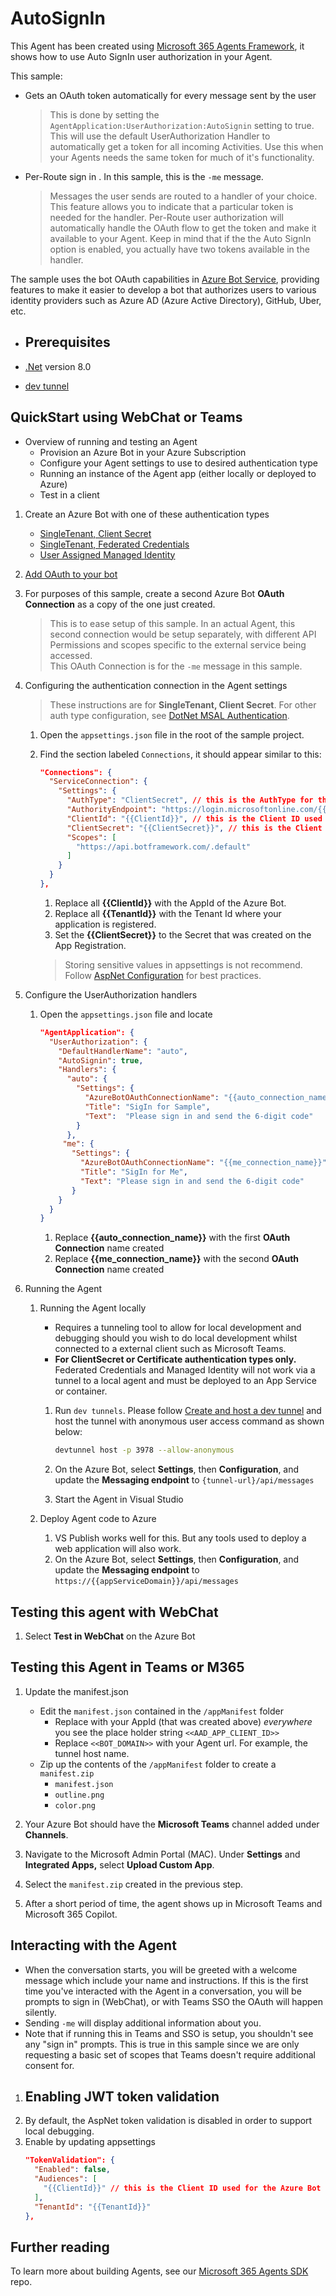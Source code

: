 ﻿# AutoSignIn

This Agent has been created using [Microsoft 365 Agents Framework](https://github.com/microsoft/agents-for-net), it shows how to use Auto SignIn user authorization in your Agent.

This sample:
- Gets an OAuth token automatically for every message sent by the user
  > This is done by setting the `AgentApplication:UserAuthorization:AutoSignin` setting to true.  This will use the default UserAuthorization Handler to automatically get a token for all incoming Activities.  Use this when your Agents needs the same token for much of it's functionality.
- Per-Route sign in .  In this sample, this is the `-me` message.
  > Messages the user sends are routed to a handler of your choice.  This feature allows you to indicate that a particular token is needed for the handler.  Per-Route user authorization will automatically handle the OAuth flow to get the token and make it available to your Agent.  Keep in mind that if the the Auto SignIn option is enabled, you actually have two tokens available in the handler.

The sample uses the bot OAuth capabilities in [Azure Bot Service](https://docs.botframework.com), providing features to make it easier to develop a bot that authorizes users to various identity providers such as Azure AD (Azure Active Directory), GitHub, Uber, etc.

- ## Prerequisites

-  [.Net](https://dotnet.microsoft.com/en-us/download/dotnet/8.0) version 8.0
-  [dev tunnel](https://learn.microsoft.com/azure/developer/dev-tunnels/get-started?tabs=windows)

## QuickStart using WebChat or Teams

- Overview of running and testing an Agent
  - Provision an Azure Bot in your Azure Subscription
  - Configure your Agent settings to use to desired authentication type
  - Running an instance of the Agent app (either locally or deployed to Azure)
  - Test in a client

1. Create an Azure Bot with one of these authentication types
   - [SingleTenant, Client Secret](https://github.com/microsoft/Agents/blob/main/docs/HowTo/azurebot-create-single-secret.md)
   - [SingleTenant, Federated Credentials](https://github.com/microsoft/Agents/blob/main/docs/HowTo/azurebot-create-fic.md) 
   - [User Assigned Managed Identity](https://github.com/microsoft/Agents/blob/main/docs/HowTo/azurebot-create-msi.md)

1. [Add OAuth to your bot](https://aka.ms/AgentsSDK-AddAuth)

1. For purposes of this sample, create a second Azure Bot **OAuth Connection** as a copy of the one just created.
   > This is to ease setup of this sample.  In an actual Agent, this second connection would be setup separately, with different API Permissions and scopes specific to the external service being accessed. \
   > This OAuth Connection is for the `-me` message in this sample.   

1. Configuring the authentication connection in the Agent settings
   > These instructions are for **SingleTenant, Client Secret**. For other auth type configuration, see [DotNet MSAL Authentication](https://github.com/microsoft/Agents/blob/main/docs/HowTo/MSALAuthConfigurationOptions.md).
   1. Open the `appsettings.json` file in the root of the sample project.

   1. Find the section labeled `Connections`,  it should appear similar to this:

      ```json
      "Connections": {
        "ServiceConnection": {
          "Settings": {
            "AuthType": "ClientSecret", // this is the AuthType for the connection, valid values can be found in Microsoft.Agents.Authentication.Msal.Model.AuthTypes.  The default is ClientSecret.
            "AuthorityEndpoint": "https://login.microsoftonline.com/{{TenantId}}",
            "ClientId": "{{ClientId}}", // this is the Client ID used for the connection.
            "ClientSecret": "{{ClientSecret}}", // this is the Client Secret used for the connection.
            "Scopes": [
              "https://api.botframework.com/.default"
            ]
          }
        }
      },
      ```

      1. Replace all **{{ClientId}}** with the AppId of the Azure Bot.
      1. Replace all **{{TenantId}}** with the Tenant Id where your application is registered.
      1. Set the **{{ClientSecret}}** to the Secret that was created on the App Registration.
      
      > Storing sensitive values in appsettings is not recommend.  Follow [AspNet Configuration](https://learn.microsoft.com/aspnet/core/fundamentals/configuration/?view=aspnetcore-9.0) for best practices.

1. Configure the UserAuthorization handlers
   1. Open the `appsettings.json` file and locate
      ```json
      "AgentApplication": {
        "UserAuthorization": {
          "DefaultHandlerName": "auto",
          "AutoSignin": true,
          "Handlers": {
            "auto": {
              "Settings": {
                "AzureBotOAuthConnectionName": "{{auto_connection_name}}",
                "Title": "SigIn for Sample",
                "Text":  "Please sign in and send the 6-digit code"
              }
            },
           "me": {
             "Settings": {
               "AzureBotOAuthConnectionName": "{{me_connection_name}}",
               "Title": "SigIn for Me",
               "Text": "Please sign in and send the 6-digit code"
             }
          }
        }
      }
      ```

      1. Replace **{{auto_connection_name}}** with the first **OAuth Connection** name created
      1. Replace **{{me_connection_name}}** with the second **OAuth Connection** name created

1. Running the Agent
   1. Running the Agent locally
      - Requires a tunneling tool to allow for local development and debugging should you wish to do local development whilst connected to a external client such as Microsoft Teams.
      - **For ClientSecret or Certificate authentication types only.**  Federated Credentials and Managed Identity will not work via a tunnel to a local agent and must be deployed to an App Service or container.
      
      1. Run `dev tunnels`. Please follow [Create and host a dev tunnel](https://learn.microsoft.com/azure/developer/dev-tunnels/get-started?tabs=windows) and host the tunnel with anonymous user access command as shown below:

         ```bash
         devtunnel host -p 3978 --allow-anonymous
         ```

      1. On the Azure Bot, select **Settings**, then **Configuration**, and update the **Messaging endpoint** to `{tunnel-url}/api/messages`

      1. Start the Agent in Visual Studio

   1. Deploy Agent code to Azure
      1. VS Publish works well for this.  But any tools used to deploy a web application will also work.
      1. On the Azure Bot, select **Settings**, then **Configuration**, and update the **Messaging endpoint** to `https://{{appServiceDomain}}/api/messages`

## Testing this agent with WebChat

   1. Select **Test in WebChat** on the Azure Bot

## Testing this Agent in Teams or M365

1. Update the manifest.json
   - Edit the `manifest.json` contained in the `/appManifest` folder
     - Replace with your AppId (that was created above) *everywhere* you see the place holder string `<<AAD_APP_CLIENT_ID>>`
     - Replace `<<BOT_DOMAIN>>` with your Agent url.  For example, the tunnel host name.
   - Zip up the contents of the `/appManifest` folder to create a `manifest.zip`
     - `manifest.json`
     - `outline.png`
     - `color.png`

1. Your Azure Bot should have the **Microsoft Teams** channel added under **Channels**.

1. Navigate to the Microsoft Admin Portal (MAC). Under **Settings** and **Integrated Apps,** select **Upload Custom App**.

1. Select the `manifest.zip` created in the previous step. 

1. After a short period of time, the agent shows up in Microsoft Teams and Microsoft 365 Copilot.

## Interacting with the Agent

- When the conversation starts, you will be greeted with a welcome message which include your name and instructions.  If this is the first time you've interacted with the Agent in a conversation, you will be prompts to sign in (WebChat), or with Teams SSO the OAuth will happen silently.
- Sending `-me` will display additional information about you.
- Note that if running this in Teams and SSO is setup, you shouldn't see any "sign in" prompts.  This is true in this sample since we are only requesting a basic set of scopes that Teams doesn't require additional consent for.

1. ## Enabling JWT token validation
1. By default, the AspNet token validation is disabled in order to support local debugging.
1. Enable by updating appsettings
   ```json
   "TokenValidation": {
     "Enabled": false,
     "Audiences": [
       "{{ClientId}}" // this is the Client ID used for the Azure Bot
     ],
     "TenantId": "{{TenantId}}"
   },
   ```

## Further reading
To learn more about building Agents, see our [Microsoft 365 Agents SDK](https://github.com/microsoft/agents) repo.

